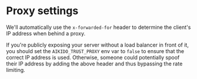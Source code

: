 # Proxy settings

We'll automatically use the `x-forwarded-for` header to determine the client's IP address when behind a proxy.

If you're publicly exposing your server without a load balancer in front of it, you should set the `AIKIDO_TRUST_PROXY` env var to `false` to ensure that the correct IP address is used. Otherwise, someone could potentially spoof their IP address by adding the above header and thus bypassing the rate limiting.
